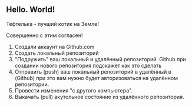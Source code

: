 ## Hello. World!

Тефтелька - лучший котик на Земле!

Совершенно с этим согласен!

1. Создали аккаунт на Github.com
2. Создать локальный репозиторий
3. "Подружить" ваш локальный и удалённый репозиторий. Github при создании нового репозитория подскажет как это сделать
4. Отправить (push) ваш локальный репозиторий в удалённый в (Github) при это вам нужно будет авторизоваться на удалённом репозитории.
5. Провести изменения "с другого компьютера".
6. Выкачать (pull) акутольное состояние из удалённого репозитория.
